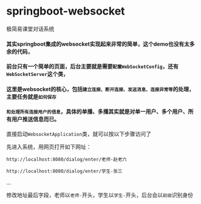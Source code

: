 # springboot-websocket

极简易课堂对话系统

#### 其实springboot集成的websocket实现起来非常的简单，这个demo也没有太多余的代码，

#### 前台只有一个简单的页面，后台主要就是需要`配置WebSocketConfig`，还有`WebSocketServer`这个类，

#### 这里是websocket的核心，包括`建立连接、断开连接、发送消息、连接异常等`的处理，主要任务就是`如何保存`

#### `和处理所有连接用户的信息`，具体的单播、多播其实就是对单一用户、多个用户、所有用户推送信息而已。

直接启动`WebsocketApplication`类，就可以按以下步骤访问了

先进入系统，用网页打开如下网址：

`http://localhost:8080/dialog/enter/老师-赵老六`

`http://localhost:8080/dialog/enter/学生-张三`

...

修改地址最后字段，老师以`老师-`开头，学生以`学生-`开头，后台会以`前缀`识别身份